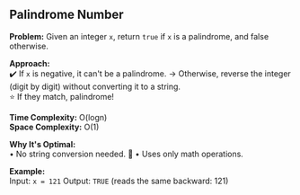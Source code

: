 
## Palindrome Number

**Problem:**
Given an integer `x`, return `true` if `x` is a palindrome, and false otherwise. 

**Approach:**   
✔️ If `x` is negative, it can't be a palindrome.
→ Otherwise, reverse the integer (digit by digit) without converting it to a string.   
⭐ If they match, palindrome!

**Time Complexity:** O(logn)  
**Space Complexity:** O(1)

**Why It's Optimal:**  
• No string conversion needed. 🍓
• Uses only math operations.

**Example:**  
Input: `x = 121`
Output: `TRUE` (reads the same backward: 121)
